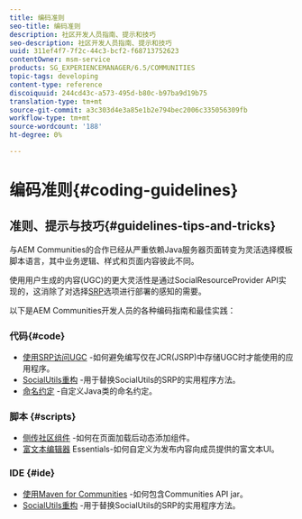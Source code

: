 ```yaml
---
title: 编码准则
seo-title: 编码准则
description: 社区开发人员指南、提示和技巧
seo-description: 社区开发人员指南、提示和技巧
uuid: 311ef4f7-7f2c-44c3-bcf2-f68713752623
contentOwner: msm-service
products: SG_EXPERIENCEMANAGER/6.5/COMMUNITIES
topic-tags: developing
content-type: reference
discoiquuid: 244cd43c-a573-495d-b80c-b97ba9d19b75
translation-type: tm+mt
source-git-commit: a3c303d4e3a85e1b2e794bec2006c335056309fb
workflow-type: tm+mt
source-wordcount: '188'
ht-degree: 0%

---
```



# 编码准则{#coding-guidelines}

## 准则、提示与技巧{#guidelines-tips-and-tricks}

与AEM Communities的合作已经从严重依赖Java服务器页面转变为灵活选择模板脚本语言，其中业务逻辑、样式和页面内容彼此不同。

使用用户生成的内容(UGC)的更大灵活性是通过SocialResourceProvider API实现的，这消除了对选择[SRP](srp.md)选项进行部署的感知的需要。

以下是AEM Communities开发人员的各种编码指南和最佳实践：

### 代码{#code}

* [使用SRP访问UGC](accessing-ugc-with-srp.md) -如何避免编写仅在JCR(JSRP)中存储UGC时才能使用的应用程序。
* [SocialUtils重构](socialutils.md) -用于替换SocialUtils的SRP的实用程序方法。
* [命名约定](naming-conventions.md) -自定义Java类的命名约定。

### 脚本 {#scripts}

* [侧传社区组件](sideloading.md) -如何在页面加载后动态添加组件。
* [富文本编辑器](rte.md) Essentials-如何自定义为发布内容向成员提供的富文本UI。

### IDE {#ide}

* [使用Maven for Communities](maven.md) -如何包含Communities API jar。
* [SocialUtils重构](socialutils.md) -用于替换SocialUtils的SRP的实用程序方法。

